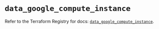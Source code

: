 # `data_google_compute_instance`

Refer to the Terraform Registry for docs: [`data_google_compute_instance`](https://registry.terraform.io/providers/hashicorp/google/6.6.0/docs/data-sources/compute_instance).
